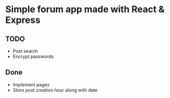 <h1>Simple forum app made with React & Express</h1>

<h2>TODO</h2>
<ul>
	<li>Post search</li>
	<li>Encrypt passwords</li>
</ul>

<h2>Done</h2>
<ul>
	<li>Implement pages</li>
	<li>Store post creation hour along with date</li>
</ul>